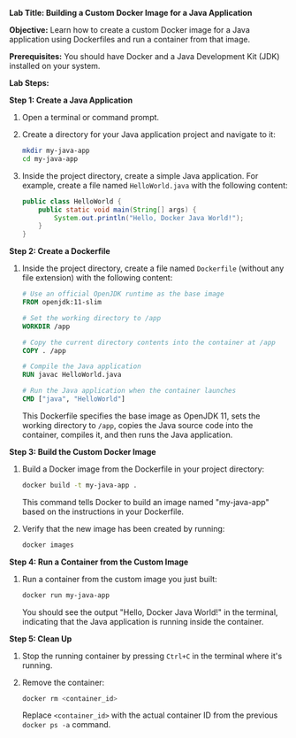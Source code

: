 **Lab Title: Building a Custom Docker Image for a Java Application**

**Objective:** Learn how to create a custom Docker image for a Java application using Dockerfiles and run a container from that image.

**Prerequisites:** You should have Docker and a Java Development Kit (JDK) installed on your system.

**Lab Steps:**

**Step 1: Create a Java Application**
1. Open a terminal or command prompt.

2. Create a directory for your Java application project and navigate to it:

   ```bash
   mkdir my-java-app
   cd my-java-app
   ```

3. Inside the project directory, create a simple Java application. For example, create a file named `HelloWorld.java` with the following content:

   ```java
   public class HelloWorld {
       public static void main(String[] args) {
           System.out.println("Hello, Docker Java World!");
       }
   }
   ```

**Step 2: Create a Dockerfile**
1. Inside the project directory, create a file named `Dockerfile` (without any file extension) with the following content:

   ```Dockerfile
   # Use an official OpenJDK runtime as the base image
   FROM openjdk:11-slim

   # Set the working directory to /app
   WORKDIR /app

   # Copy the current directory contents into the container at /app
   COPY . /app

   # Compile the Java application
   RUN javac HelloWorld.java

   # Run the Java application when the container launches
   CMD ["java", "HelloWorld"]
   ```

   This Dockerfile specifies the base image as OpenJDK 11, sets the working directory to `/app`, copies the Java source code into the container, compiles it, and then runs the Java application.

**Step 3: Build the Custom Docker Image**
1. Build a Docker image from the Dockerfile in your project directory:

   ```bash
   docker build -t my-java-app .
   ```

   This command tells Docker to build an image named "my-java-app" based on the instructions in your Dockerfile.

2. Verify that the new image has been created by running:

   ```bash
   docker images
   ```

**Step 4: Run a Container from the Custom Image**
1. Run a container from the custom image you just built:

   ```bash
   docker run my-java-app
   ```

   You should see the output "Hello, Docker Java World!" in the terminal, indicating that the Java application is running inside the container.

**Step 5: Clean Up**
1. Stop the running container by pressing `Ctrl+C` in the terminal where it's running.

2. Remove the container:

   ```bash
   docker rm <container_id>
   ```

   Replace `<container_id>` with the actual container ID from the previous `docker ps -a` command.
